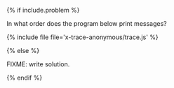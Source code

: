 {% if include.problem %}

In what order does the program below print messages?

{% include file file='x-trace-anonymous/trace.js' %}

{% else %}

FIXME: write solution.

{% endif %}

